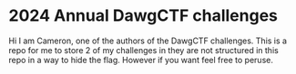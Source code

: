 # 2024 Annual DawgCTF challenges
Hi I am Cameron, one of the authors of the DawgCTF challenges.
This is a repo for me to store 2 of my challenges in they are not
structured in this repo in a way to hide the flag. However if you 
want feel free to peruse.
